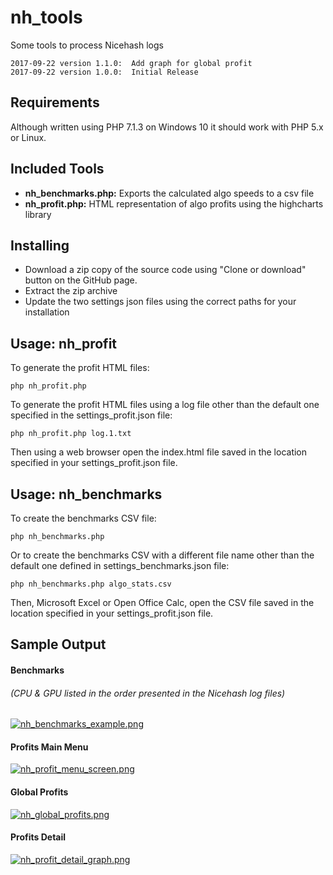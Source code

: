 # nh_tools

Some tools to process Nicehash logs

```
2017-09-22 version 1.1.0:  Add graph for global profit
2017-09-22 version 1.0.0:  Initial Release
```

## Requirements
Although written using PHP 7.1.3 on Windows 10 it should work with PHP 5.x or Linux.

## Included Tools
- **nh_benchmarks.php:** Exports the calculated algo speeds to a csv file
- **nh_profit.php:** HTML representation of algo profits using the highcharts library

## Installing
* Download a zip copy of the source code using "Clone or download" button on the GitHub page.
* Extract the zip archive
* Update the two settings json files using the correct paths for your installation

## Usage: nh_profit
To generate the profit HTML files:

`
php nh_profit.php
`

To generate the profit HTML files using a log file other than the default one specified in the settings_profit.json file:

`
php nh_profit.php log.1.txt
`

Then using a web browser open the index.html file saved in the location specified in your settings_profit.json file.

## Usage: nh_benchmarks

To create the benchmarks CSV file:

`
php nh_benchmarks.php
`

Or to create the benchmarks CSV with a different file name other than the default one defined in settings_benchmarks.json file:

`
php nh_benchmarks.php algo_stats.csv
`

Then, Microsoft Excel or Open Office Calc, open the CSV file saved in the location specified in your settings_profit.json file.

## Sample Output

#### Benchmarks
###### (CPU & GPU listed in the order presented in the Nicehash log files)

[![nh_benchmarks_example.png](https://s26.postimg.org/yxbj2ek61/nh_benchmarks_example.png)](https://postimg.org/image/5ux8zkxw5/)

#### Profits Main Menu

[![nh_profit_menu_screen.png](https://s26.postimg.org/j5sjw48ih/nh_profit_menu_screen.png)](https://postimg.org/image/uuwjk2zh1/)

#### Global Profits

[![nh_global_profits.png](https://s26.postimg.org/ivl1crtw9/nh_global_profits.png)](https://postimg.org/image/6tpnimknp/)

#### Profits Detail

[![nh_profit_detail_graph.png](https://s26.postimg.org/yi099dy8p/nh_profit_detail_graph.png)](https://postimg.org/image/7wxqdtvv9/)
